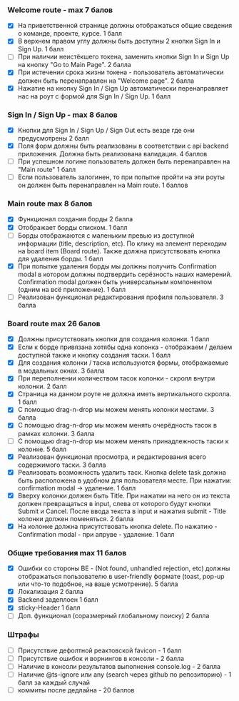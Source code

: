 ### Welcome route - max 7 балов

- [x] На приветственной странице должны отображаться общие сведения о команде, проекте, курсе. 1 балл
- [x] В верхнем правом углу должны быть доступны 2 кнопки Sign In и Sign Up. 1 балл
- [ ] При наличии неистёкшего токена, заменить кнопки Sign In и Sign Up на кнопку "Go to Main Page". 2 балла
- [x] При истечении срока жизни токена - пользователь автоматически должен быть перенаправлен на "Welcome page". 2 балла
- [x] Нажатие на кнопку Sign In / Sign Up автоматически перенаправляет нас на роут с формой для Sign In / Sign Up. 1 балл

### Sign In / Sign Up  - max 8 балов

- [x] Кнопки для Sign In / Sign Up / Sign Out есть везде где они предусмотрены 2 балл
- [x] Поля форм должны быть реализованы в соответствии с api backend приложения. Должна быть реализована валидация. 4 баллов
- [ ] При успешном логине пользователь должен быть перенаправлен на "Main route" 1 балл
- [ ] Если пользователь залогинен, то при попытке пройти на эти роуты он должен быть перенаправлен на Main route. 1 баллов

### Main route max 8 балов

- [x] Функционал создания борды 2 балла
- [x] Отображает борды списком. 1 балл
- [ ] Борды отображаются с маленьким превью из доступной информации (title, description, etc). По клику на элемент переходим на board item (Board route). Также должна присутствовать кнопка для удаления борды.  1 балл
- [x] При попытке удаления борды мы должны получить Confirmation modal в котором должны подтвердить серёзность наших намерений. Confirmation modal должен быть универсальным компонентом (одним на всё приложение).  1 балл
- [ ] Реализован функционал редактирования профиля пользователя.  3 балла

### Board route  max 26 балов

- [x] Должны присутствовать кнопки для создания колонки.   1 балл
- [x] Если к борде привязана хотябы одна колонка - отображаем / делаем доступной также и кнопку создания таски.   1 балл
- [x] Для создания колонки / таска используются формы, отображаемые в модальных окнах.   3 балла
- [x] При переполнении количеством тасок колонки - скролл внутри колонки. 2 балл
- [x] Страница на данном роуте не должна иметь вертикального скролла.  1 балл
- [x] С помощью drag-n-drop мы можем менять колонки местами.  3 балла
- [x] С помощью drag-n-drop мы можем менять очерёдность тасок в рамках колонки.  3 балла
- [ ] С помощью drag-n-drop мы можем менять принадлежность таски к колонке.  5 балл
- [x] Реализован функционал просмотра, и редактирования всего содержимого таски. 3 балла
- [x] Реализовать возможность удалить таск. Кнопка delete task должна быть расположена в удобном для пользователя месте. При нажатии: confirmation modal -> удаление.  1 балл
- [x] Вверху колонки должен быть Title. При нажатии на него он из текста должен превращаться в input, слева от которого будут кнопки Submit и Cancel. После ввода текста в input и нажатия submit - Title колонки должен поменяться.   2 балла
- [x] На колонке должна присутствовать кнопка delete. По нажатию - Confirmation modal - при апруве - удаление. 1 балл

### Общие требования max 11 балов

- [x] Ошибки со стороны BE - (Not found, unhandled rejection, etc) должны отображаться пользователю в user-friendly формате (toast, pop-up или что-то подобное, на ваше усмотрение). 5 балла
- [x] Локализация 2 балла
- [x] Backend задеплоен 1 балл
- [x] sticky-Header  1 балл
- [ ] Доп. функционал (соразмерный глобальному поиску) 2 балла

### Штрафы 

- [ ] Присутствие дефолтной реактовской favicon - 1 балл
- [ ] Присутствие ошибок и ворнингов в консоли  - 2 балла
- [ ] Наличие в консоли результатов выполнения console.log  - 2 балла
- [ ] Наличие @ts-ignore или any (search через github по репозиторию)  - 1 балл за каждый случай
- [ ] коммиты после дедлайна - 20 баллов